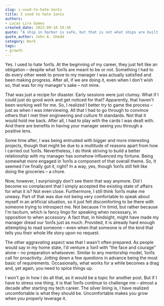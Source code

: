 ```yaml
---
slug: i-used-to-hate-1on1s
title: I used to hate 1on1s
authors:
- Lucas Lira Gomes
created_date: 2022-09-10 19:30
quote: "A ship in harbor is safe, but that is not what ships are built for."
quote_author: John A. Shedd
category: Work
tags:
- growth
---
```


Yes. I used to hate 1on1s. At the beginning of my career, they just felt like an obligation – despite what 1on1s are meant to be or not. Something I had to do every other week to prove to my manager I was actually satisfied and been making progress. After all, if we are doing it, even when I don't wish so, that was for my manager's sake – not mine.

That was just a recipe for disaster. Early sessions were just clumsy. What if I could just do good work and get noticed for that? Apparently, that haven't been working well for me. So, I realized I better try to game the process – just as when I was interviewing. All that I had to go through to convince others that I met their engineering and culture fit standards. Not that it would hold me back. After all, I had to play with the cards I was dealt with. And there are benefits in having your manager seeing you through a positive lens.

Some time after, I was being entrusted with bigger and more interesting projects, though that might be due to a multitude of reasons apart from how I carried out 1on1s. Nevertheless, I do think striving to build a better relationship with my manager has somehow influenced my fortune. Being somewhat more engaged in 1on1s a component of that overall theme. So, It seemed I've finally got it, right? In a way, yes, though 1on1s still felt like doing the groceries – a chore.

Now, however, I surprisingly don't see them that way anymore. Did I become so complacent that I simply accepted the existing state of affairs for what it is? Not even close. Furthermore, I still think 1on1s make me uneasy. Part of that was due not being very comfortable to speak about myself in an artificial situation, so it just felt discomforting to be there with someone trying to introspect me. Not because I'm timid, but rather because I'm taciturn, which is fancy lingo for speaking when necessary, in opposition to when accessory. A fact that, in hindsight, might have made my manager dread our 1on1s just as much. Provided, it is already hard enough attempting to read someone – even when that someone is of the kind that tells you their whole life story upon no request.

The other aggravating aspect was that I wasn't often prepared. As people would say in my home state, I'd venture a 1on1 with “the face and courage” alone – no preparation whatsoever. Similar to any mentorship model, 1on1s call for proactivity. Jotting down a few questions in advance being the most basic of requirements. Occasionally, what works for a while becomes a drag and, yet again, you need to spice things up.

I won't go in how I do all that, as it would be a topic for another post. But if I have to stress one thing, it is that 1on1s continue to challenge me – almost a decade after starting my tech career. The silver lining is, I have realized uncomfortable is what they should be. Uncomfortable makes you grow when you properly leverage it.
